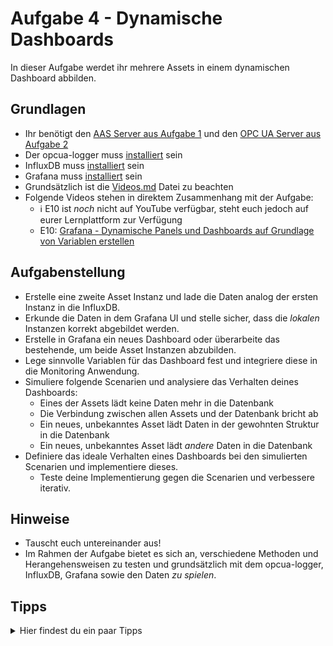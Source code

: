 # Aufgabe 4 - Dynamische Dashboards
In dieser Aufgabe werdet ihr mehrere Assets in einem dynamischen Dashboard abbilden.

## Grundlagen
* Ihr benötigt den [AAS Server aus Aufgabe 1](Aufgabe1.md) und den [OPC UA Server aus Aufgabe 2](Aufgabe2.md)
* Der opcua-logger muss [installiert](../Installation/opcua-logger.md) sein
* InfluxDB muss [installiert](../Installation/InfluxDB.md) sein
* Grafana muss [installiert](../Installation/Grafana.md) sein
* Grundsätzlich ist die [Videos.md](../Videos.md) Datei zu beachten
* Folgende Videos stehen in direktem Zusammenhang mit der Aufgabe:
  * :information_source: E10 ist *noch* nicht auf YouTube verfügbar, steht euch jedoch auf eurer Lernplattform zur Verfügung
  * E10: [Grafana - Dynamische Panels und Dashboards auf Grundlage von Variablen erstellen](https://www.youtube.com/channel/UC_sTSOiieIi2wCffZvL6D6A)
  
## Aufgabenstellung
* Erstelle eine zweite Asset Instanz und lade die Daten analog der ersten Instanz in die InfluxDB.
* Erkunde die Daten in dem Grafana UI und stelle sicher, dass die *lokalen* Instanzen korrekt abgebildet werden.
* Erstelle in Grafana ein neues Dashboard oder überarbeite das bestehende, um beide Asset Instanzen abzubilden.
* Lege sinnvolle Variablen für das Dashboard fest und integriere diese in die Monitoring Anwendung.
* Simuliere folgende Scenarien und analysiere das Verhalten deines Dashboards:
  * Eines der Assets lädt keine Daten mehr in die Datenbank
  * Die Verbindung zwischen allen Assets und der Datenbank bricht ab
  * Ein neues, unbekanntes Asset lädt Daten in der gewohnten Struktur in die Datenbank
  * Ein neues, unbekanntes Asset lädt *andere* Daten in die Datenbank
* Definiere das ideale Verhalten eines Dashboards bei den simulierten Scenarien und implementiere dieses.
  * Teste deine Implementierung gegen die Scenarien und verbessere iterativ.

## Hinweise
* Tauscht euch untereinander aus!
* Im Rahmen der Aufgabe bietet es sich an, verschiedene Methoden und Herangehensweisen zu testen und grundsätzlich mit dem opcua-logger, InfluxDB, Grafana sowie den Daten *zu spielen*.

## Tipps
<details>
  <summary>Hier findest du ein paar Tipps</summary>
  <ul>
    <li>Die zweite Asset Instanz kann aus einer Kopie des Flows, AAS Servers und OPC UA Servers bestehen</li>
	<details>
      <summary>Noch ein Tipp</summary>
      <ul><li>Netzwerkports sowie Datenquellen der beiden Asset Instanzen müssen unterschiedlich sein</li></ul>
    </details>
    <li>Die definierten Variablen sollten zur Identifizeirung der Assets dienen und jeweils einzigartig sein</li>
  </ul>
</details>